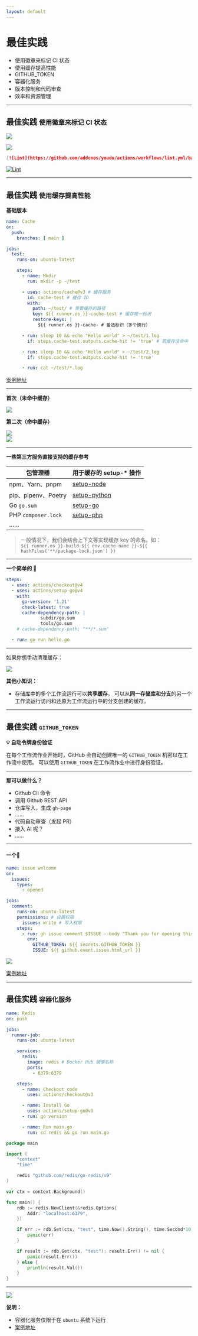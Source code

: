 ```yaml
---
layout: default
---
```


# 最佳实践

- 使用徽章来标记 CI 状态
- 使用缓存提高性能
- GITHUB_TOKEN
- 容器化服务
- 版本控制和代码审查
- 效率和资源管理

---

## 最佳实践 <small>使用徽章来标记 CI 状态</small>

<div grid="~ cols-2 gap-4">

<v-clicks>

![](/assets/images/practice-1.png)

![](/assets/images/practice-2.png)

</v-clicks>

</div>

<div class="code-wrap">

<v-clicks>

```markdown
[![Lint](https://github.com/addcnos/youdu/actions/workflows/lint.yml/badge.svg)](https://github.com/addcnos/youdu/actions/workflows/lint.yml)
```

[![Lint](https://github.com/addcnos/youdu/actions/workflows/lint.yml/badge.svg)](https://github.com/addcnos/youdu/actions/workflows/lint.yml)

</v-clicks>

</div>

---

## 最佳实践 <small>使用缓存提高性能</small>

**基础版本**

<div grid="~ cols-2 gap-4">

<div v-click class="overflow-auto h-90">

```yaml
name: Cache
on:
  push:
    branches: [ main ]

jobs:
  test:
    runs-on: ubuntu-latest

    steps:
      - name: Mkdir
        run: mkdir -p ~/test

      - uses: actions/cache@v3 # 缓存服务
        id: cache-test # 缓存 ID
        with:
          path: ~/test/ # 需要缓存的路径
          key: ${{ runner.os }}-cache-test # 缓存唯一标识
          restore-keys: |
            ${{ runner.os }}-cache- # 备选标识（多个换行）

      - run: sleep 10 && echo "Hello world" > ~/test/1.log
        if: steps.cache-test.outputs.cache-hit != 'true' # 若缓存没命中

      - run: sleep 10 && echo "Hello world" > ~/test/2.log
        if: steps.cache-test.outputs.cache-hit != 'true'

      - run: cat ~/test/*.log
```

</div>

<div v-click>

[案例地址](https://github.com/github-actions-templates/example/blob/main/.github/workflows/cache.yml)

</div>

</div>

---

<div grid="~ cols-2 gap-2">

<div v-click>

**首次（未命中缓存）**

<img src="/assets/images/practice-4.png" class="h-70"/>

</div>

<div v-click>

**第二次（命中缓存）**

<img src="/assets/images/practice-5.png" class="h-70"/>

</div>


</div>

<div v-click class="mt-4">

<img src="/assets/images/practice-6.png" class="w-200"/>

</div>

---

**一些第三方服务直接支持的缓存参考**

| 包管理器                | 	用于缓存的 setup-* 操作                                        |
|---------------------|----------------------------------------------------------|
| npm、Yarn、pnpm       | 	[setup-node](https://github.com/actions/setup-node)     |
| pip、pipenv、Poetry   | 	[setup-python](https://github.com/actions/setup-python) |
| Go `go.sum`         | 	[setup-go](https://github.com/actions/setup-go)         |
| PHP `composer.lock` | 	[setup-php](https://github.com/shivammathur/setup-php)  |
| ……                  | 	                                                        |

<div v-click class="mt-4">

> 一般情况下，我们会结合上下文等实现缓存 key 的命名。如：  
> `${{ runner.os }}-build-${{ env.cache-name }}-${{ hashFiles('**/package-lock.json') }}`

</div>

---

**一个简单的 🌰**

```yaml
steps:
  - uses: actions/checkout@v4
  - uses: actions/setup-go@v4
    with:
      go-version: '1.21'
      check-latest: true
      cache-dependency-path: |
             subdir/go.sum
             tools/go.sum
    # cache-dependency-path: "**/*.sum"

  - run: go run hello.go
```

---

如果你想手动清理缓存：

<img src="/assets/images/practice-7.png" class="w-200"/>

<v-click>

**其他小知识：**

- 存储库中的多个工作流运行可以**共享缓存**。 可以从**同一存储库和分支**的另一个工作流运行访问和还原为工作流运行中的分支创建的缓存。

</v-click>

---

## 最佳实践 <small>`GITHUB_TOKEN`</small>

**💡 自动令牌身份验证**

<v-click>

在每个工作流作业开始时，GitHub 会自动创建唯一的 `GITHUB_TOKEN` 机密以在工作流中使用。 可以使用 `GITHUB_TOKEN` 在工作流作业中进行身份验证。

</v-click>

<v-click>

<hr class="opacity-10 mt-1 mb-1" />

**那可以做什么？**

</v-click>

<v-clicks>

- Github Cli 命令
- 调用 Github REST API
- 仓库写入，生成 `gh-page`
- ……
- 代码自动审查（发起 PR）
- 接入 AI 呢？
- ……

</v-clicks>

---

#### 一个🌰

<div class="flex gap-4">

<div v-click class="overflow-auto h-100 w-100">

```yaml
name: issue welcome
on:
  issues:
    types:
      - opened

jobs:
  comment:
    runs-on: ubuntu-latest
    permissions: # 设置权限
      issues: write # 写入权限
    steps:
      - run: gh issue comment $ISSUE --body "Thank you for opening this issue!"
        env:
          GITHUB_TOKEN: ${{ secrets.GITHUB_TOKEN }}
          ISSUE: ${{ github.event.issue.html_url }}
```
</div>

<div>

<img v-click src="/assets/images/practice-8.png" class="w-100"/>

<div v-click>

[案例地址](https://github.com/github-actions-templates/example/blob/main/.github/workflows/issue-welcome.yml)

</div>

</div>

</div>


---

## 最佳实践 <small>容器化服务</small>


<div class="flex gap-4">

<div v-click class="overflow-auto h-100 w-100">

```yaml
name: Redis
on: push

jobs:
  runner-job:
    runs-on: ubuntu-latest

    services:
      redis:
        image: redis # Docker Hub 镜像名称
        ports:
          - 6379:6379

    steps:
      - name: Checkout code
        uses: actions/checkout@v3

      - name: Install Go
        uses: actions/setup-go@v3
      - run: go version

      - name: Run main.go
        run: cd redis && go run main.go
```
</div>

<div v-click class="overflow-auto h-100 w-100">

```go
package main

import (
	"context"
	"time"

	redis "github.com/redis/go-redis/v9"
)

var ctx = context.Background()

func main() {
	rdb := redis.NewClient(&redis.Options{
		Addr: "localhost:6379",
	})

	if err := rdb.Set(ctx, "test", time.Now().String(), time.Second*10).Err(); err != nil {
		panic(err)
	}

	if result := rdb.Get(ctx, "test"); result.Err() != nil {
		panic(result.Err())
	} else {
		println(result.Val())
	}
}
```

</div>

</div>

---

<img v-click src="/assets/images/practice-3.png" class="h-90"/>

<v-click>

**说明：**


</v-click>


<v-clicks>

- 容器化服务仅限于在 `ubuntu` 系统下运行
- [案例地址](https://github.com/github-actions-templates/example/blob/main/.github/workflows/redis.yml)

</v-clicks>